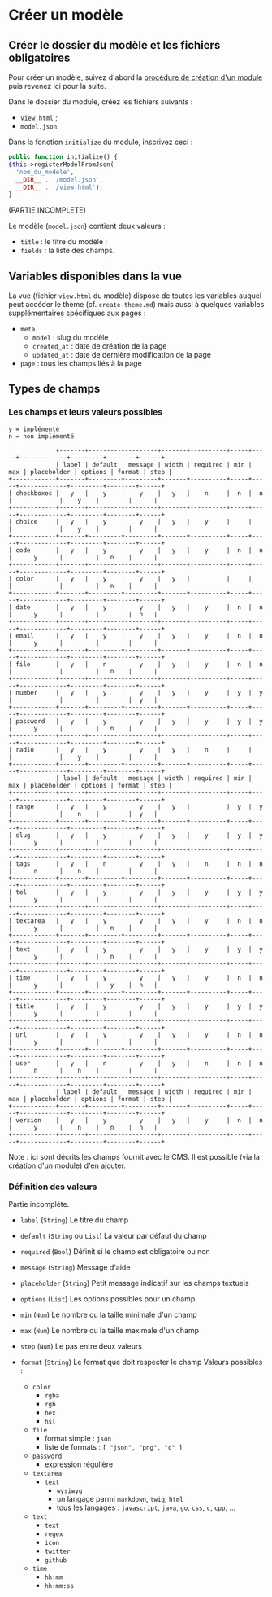 # Créer un modèle

## Créer le dossier du modèle et les fichiers obligatoires

Pour créer un modèle, suivez d'abord la [procédure de création d'un
module](create-module.md) puis revenez ici pour la suite.

Dans le dossier du module, créez les fichiers suivants :
  - `view.html` ;
  - `model.json`.

Dans la fonction `initialize` du module, inscrivez ceci :

```php
public function initialize() {
$this->registerModelFromJson(
  'nom_du_modele',
  __DIR__ . '/model.json',
  __DIR__ . '/view.html');
}
```

(PARTIE INCOMPLETE)

Le modèle (`model.json`) contient deux valeurs :
- `title` : le titre du modèle ;
- `fields` : la liste des champs.

## Variables disponibles dans la vue

La vue (fichier `view.html` du modèle) dispose de toutes les variables auquel
peut accéder le thème (cf. `create-theme.md`) mais aussi à quelques variables
supplémentaires spécifiques aux pages :

- `meta`
  - `model` : slug du modèle
  - `created_at` : date de création de la page
  - `updated_at` : date de dernière modification de la page
- `page` : tous les champs liés à la page

## Types de champs

### Les champs et leurs valeurs possibles

```
y = implémenté
n = non implémenté

             +-------+---------+---------+-------+----------+-----+-----+-------------+---------+--------+------+
             | label | default | message | width | required | min | max | placeholder | options | format | step |
+------------+-------+---------+---------+-------+----------+-----+-----+-------------+---------+--------+------+
| checkboxes |   y   |    y    |    y    |   y   |    n     |  n  |  n  |             |    y    |        |      |
+------------+-------+---------+---------+-------+----------+-----+-----+-------------+---------+--------+------+
| choice     |   y   |    y    |    y    |   y   |    y     |     |     |             |    y    |        |      |
+------------+-------+---------+---------+-------+----------+-----+-----+-------------+---------+--------+------+
| code       |   y   |    y    |    y    |   y   |    y     |  n  |  n  |      y      |         |   n    |      |
+------------+-------+---------+---------+-------+----------+-----+-----+-------------+---------+--------+------+
| color      |   y   |    y    |    y    |   y   |          |     |     |             |         |   n    |      |
+------------+-------+---------+---------+-------+----------+-----+-----+-------------+---------+--------+------+
| date       |   y   |    y    |    y    |   y   |    y     |  n  |  n  |      y      |         |        |  n   |
+------------+-------+---------+---------+-------+----------+-----+-----+-------------+---------+--------+------+
| email      |   y   |    y    |    y    |   y   |    y     |  n  |  n  |      y      |         |        |      |
+------------+-------+---------+---------+-------+----------+-----+-----+-------------+---------+--------+------+
| file       |   y   |    n    |    y    |   y   |    y     |  n  |  n  |             |         |   n    |      |
+------------+-------+---------+---------+-------+----------+-----+-----+-------------+---------+--------+------+
| number     |   y   |    y    |    y    |   y   |    y     |  y  |  y  |             |         |        |  y   |
+------------+-------+---------+---------+-------+----------+-----+-----+-------------+---------+--------+------+
| password   |   y   |    y    |    y    |   y   |    y     |  y  |  y  |      y      |         |   n    |      |
+------------+-------+---------+---------+-------+----------+-----+-----+-------------+---------+--------+------+
| radio      |   y   |    y    |    y    |   y   |    n     |     |     |             |    y    |        |      |
+------------+-------+---------+---------+-------+----------+-----+-----+-------------+---------+--------+------+
             | label | default | message | width | required | min | max | placeholder | options | format | step |
+------------+-------+---------+---------+-------+----------+-----+-----+-------------+---------+--------+------+
| range      |   y   |    y    |    y    |   y   |          |  y  |  y  |             |    n    |        |  y   |
+------------+-------+---------+---------+-------+----------+-----+-----+-------------+---------+--------+------+
| slug       |   y   |    y    |    y    |   y   |    y     |  y  |  y  |      y      |         |        |      |
+------------+-------+---------+---------+-------+----------+-----+-----+-------------+---------+--------+------+
| tags       |   y   |    n    |    y    |   y   |    n     |  n  |  n  |      n      |    n    |        |      |
+------------+-------+---------+---------+-------+----------+-----+-----+-------------+---------+--------+------+
| tel        |   y   |    y    |    y    |   y   |    y     |  y  |  y  |      y      |         |        |      |
+------------+-------+---------+---------+-------+----------+-----+-----+-------------+---------+--------+------+
| textarea   |   y   |    y    |    y    |   y   |    y     |  n  |  n  |      y      |         |   n    |      |
+------------+-------+---------+---------+-------+----------+-----+-----+-------------+---------+--------+------+
| text       |   y   |    y    |    y    |   y   |    y     |  y  |  y  |      y      |         |   n    |      |
+------------+-------+---------+---------+-------+----------+-----+-----+-------------+---------+--------+------+
| time       |   y   |    y    |    y    |   y   |    y     |  n  |  n  |      y      |         |   y    |  n   |
+------------+-------+---------+---------+-------+----------+-----+-----+-------------+---------+--------+------+
| title      |   y   |    y    |    y    |   y   |    y     |  y  |  y  |      y      |         |        |      |
+------------+-------+---------+---------+-------+----------+-----+-----+-------------+---------+--------+------+
| url        |   y   |    y    |    y    |   y   |    y     |  n  |  n  |      y      |         |        |      |
+------------+-------+---------+---------+-------+----------+-----+-----+-------------+---------+--------+------+
| user       |   y   |    n    |    y    |   y   |    n     |  n  |  n  |      n      |    n    |        |      |
+------------+-------+---------+---------+-------+----------+-----+-----+-------------+---------+--------+------+
             | label | default | message | width | required | min | max | placeholder | options | format | step |
+------------+-------+---------+---------+-------+----------+-----+-----+-------------+---------+--------+------+
| version    |   y   |    y    |    y    |   y   |    y     |  n  |  n  |      y      |    n    |   n    |  n   |
+------------+-------+---------+---------+-------+----------+-----+-----+-------------+---------+--------+------+
```

Note : ici sont décrits les champs fournit avec le CMS. Il est possible (via la
création d'un module) d'en ajouter.

### Définition des valeurs

Partie incomplète.

- `label` (`String`)
  Le titre du champ

- `default` (`String` ou `List`)
  La valeur par défaut du champ

- `required` (`Bool`)
  Définit si le champ est obligatoire ou non

- `message` (`String`)
  Message d'aide

- `placeholder` (`String`)
  Petit message indicatif sur les champs textuels

- `options` (`List`)
  Les options possibles pour un champ

- `min` (`Num`)
  Le nombre ou la taille minimale d'un champ

- `max` (`Num`)
  Le nombre ou la taille maximale d'un champ

- `step` (`Num`)
  Le pas entre deux valeurs

- `format` (`String`)
  Le format que doit respecter le champ
  Valeurs possibles :
  - `color`
    - `rgba`
    - `rgb`
    - `hex`
    - `hsl`
  - `file`
    - format simple : `json`
    - liste de formats : `[ "json", "png", "c" ]`
  - `password`
    - expression régulière
  - `textarea`
    - `text`
		- `wysiwyg`
		- un langage parmi `markdown`, `twig`, `html`
		- tous les langages : `javascript`, `java`, `go`, `css`, `c`, `cpp`, ...
  - `text`
    - `text`
    - `regex`
    - `icon`
    - `twitter`
    - `github`
  - `time`
    - `hh:mm`
    - `hh:mm:ss`
